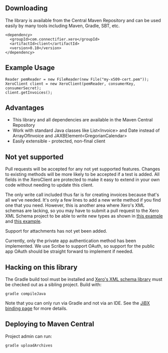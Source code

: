 ## Downloading

The library is available from the Central Maven Repository and can be used easily by many tools including Maven, Gradle, SBT, etc.

    <dependency>
      <groupId>com.connectifier.xero</groupId>
      <artifactId>client</artifactId>
      <version>0.10</version>
    </dependency>

## Example Usage

    Reader pemReader = new FileReader(new File("my-x509-cert.pem"));
    XeroClient client = new XeroClient(pemReader, consumerKey, consumerSecret);
    client.getInvoices();

## Advantages

* This library and all dependencies are available in the Maven Central Repository
* Work with standard Java classes like List&lt;Invoice&gt; and Date instead of ArrayOfInvoice and JAXBElement&lt;GregorianCalendar&gt;
* Easily extensible - protected, non-final client

## Not yet supported

Pull requests will be accepted for any not yet supported features. Changes to existing methods will be more likely to be accepted if a test is added. All fields in the XeroClient are protected to make it easy to extend in your own code without needing to update this client.

The only write call included thus far is for creating invoices because that's all we've needed. It's only a few lines to add a new write method if you find one that you need. However, this is another area where Xero's XML schemas are lacking, so you may have to submit a pull request to the Xero XML Schema project to be able to write new types as shown in [this example](https://github.com/benmccann/XeroAPI-Schemas/commit/334966c6fb6ef2f981a6313082b340fb18075846) and [this example](https://github.com/XeroAPI/XeroAPI-Schemas/commit/58d1fdd66b5f8024d8a3e35b18fb0a563211588a).

Support for attachments has not yet been added.

Currently, only the private app authentication method has been implemented. We use Scribe to support OAuth, so support for the public app OAuth should be straight forward to implement if needed.

## Hacking on this library

The Gradle build tool must be installed and [Xero's XML schema library](https://github.com/XeroAPI/XeroAPI-Schemas) must be checked out as a sibling project. Build with:

    gradle compileJava

Note that you can only run via Gradle and not via an IDE. See the [JiBX binding page](http://jibx.sourceforge.net/bindcomp.html#ide-use) for more details.

## Deploying to Maven Central

Project admin can run:

    gradle uploadArchives
